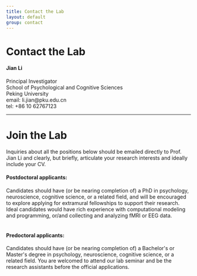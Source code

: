 ```yaml
---
title: Contact the Lab
layout: default
group: contact
---
```


# Contact the Lab


<div class="row">

<div class="col-md-4">

  <h4>Jian Li</h4>
  Principal Investigator  <br>
  School of Psychological and Cognitive Sciences<br>
  Peking University  <br>
  email: li.jian@pku.edu.cn <br>
  tel: +86 10 62767123

</div>

</div>

***

# Join the Lab

<div class="row">

<div class="col-md-8">

Inquiries about all the positions below should be emailed directly to Prof. Jian Li and clearly, but briefly, articulate your research interests and ideally include your CV. 
  
  <h4>Postdoctoral applicants:</h4>
Candidates should have (or be nearing completion of) a PhD in psychology, neuroscience, cognitive science, or a related field, and will be encouraged to explore applying for extramural fellowships to support their research. Ideal candidates would have rich experience with computational modeling and programming, or/and collecting and analyzing fMRI or EEG data. <br><br>

  <h4>Predoctoral applicants:</h4>
Candidates should have (or be nearing completion of) a Bachelor's or Master's degree in psychology, neuroscience, cognitive science, or a related field. You are welcomed to attend our lab seminar and be the research assistants before the official applications. <br><br>

</div>

</div>
